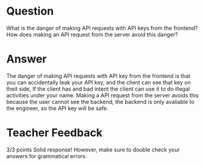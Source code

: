 # Question

What is the danger of making API requests with API keys from the frontend? How does making an API request from the server avoid this danger?

# Answer

The danger of making API requests with API key from the frontend is that you can accidentally leak your API key, and the client can see that key on theit side, If the client has and bad intent the client can use it to do illegal activities under your name. Making a API request from the server avoids this because the user cannot see the backend, the backend is only avaliable to the engineer, so the API key will be safe.

# Teacher Feedback

3/3 points
Solid response! However, make sure to double check your answers for grammatical errors. 